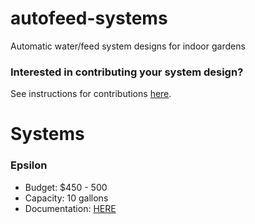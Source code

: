 # autofeed-systems
Automatic water/feed system designs for indoor gardens

### Interested in contributing your system design?
See instructions for contributions [here](./CONTRIBUTING.md).

# Systems

### Epsilon
* Budget: $450 - 500
* Capacity: 10 gallons
* Documentation: [HERE](./epsilon)
